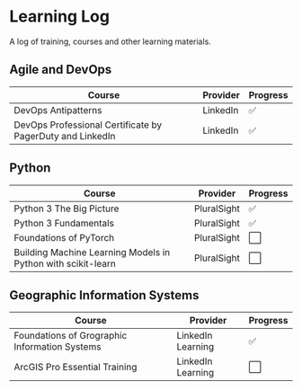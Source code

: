 # Learning Log
A log of training, courses and other learning materials.

## Agile and DevOps
| Course | Provider | Progress |
| ----- | ----- | ----- |
| DevOps Antipatterns | LinkedIn | ✅ |
| DevOps Professional Certificate by PagerDuty and LinkedIn | LinkedIn | ✅ |

## Python 
| Course | Provider | Progress |
| ----- | ----- | ----- |
| Python 3 The Big Picture  | PluralSight | ✅ |
| Python 3 Fundamentals  | PluralSight | ✅ |
| Foundations of PyTorch | PluralSight | ⬜ |
| Building Machine Learning Models in Python with scikit-learn | PluralSight | ⬜ |

## Geographic Information Systems ##
| Course | Provider | Progress |
| ----- | ----- | ----- |
| Foundations of Grographic Information Systems | LinkedIn Learning | ✅ |
| ArcGIS Pro Essential Training | LinkedIn Learning | ⬜ |
